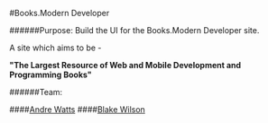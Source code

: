 #Books.Modern Developer

######Purpose: 
Build the UI for the Books.Modern Developer site. 

A site which aims to be - 

**"The Largest Resource of Web and Mobile Development and Programming Books"**

######Team:

####[Andre Watts](https://github.com/andrewatts85)
####[Blake Wilson](https://github.com/BlakeSandes)
